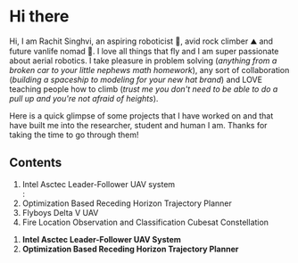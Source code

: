 # Hi there

Hi, I am Rachit Singhvi, an aspiring roboticist 🤖, avid rock climber ⛰️ and future vanlife nomad 🚙. I love all things that fly and I am super passionate about aerial robotics. I take pleasure in problem solving (*anything from a broken car to your little nephews math homework*), any sort of collaboration (*building a spaceship to modeling for your new hat brand*) and LOVE teaching people how to climb (*trust me you don't need to be able to do a pull up and you're not afraid of heights*).

Here is a quick glimpse of some projects that I have worked on and that have built me into the researcher, student and human I am. Thanks for taking the time to go through them!

<h2> Contents </h2>
<ol>
  <li>Intel Asctec Leader-Follower UAV system</li>: 
  <li>Optimization Based Receding Horizon Trajectory Planner </li>
  <li>Flyboys Delta V UAV </li>
  <li>Fire Location Observation and Classification Cubesat Constellation </li>
</ol>

1) **Intel Asctec Leader-Follower UAV System**
2) **Optimization Based Receding Horizon Trajectory Planner**
